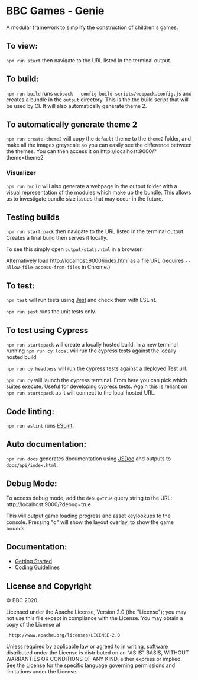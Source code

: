 # BBC Games - Genie

A modular framework to simplify the construction of children's games.

## To view:

`npm run start` then navigate to the URL listed in the terminal output.

## To build:

`npm run build` runs `webpack --config build-scripts/webpack.config.js` and creates a bundle in the `output` directory.
This is the the build script that will be used by CI. It will also automatically generate theme 2.

## To automatically generate theme 2

`npm run create-theme2` will copy the `default` theme to the `theme2` folder, and make all the images greyscale so you can easily see the difference between the themes. You can then access it on http://localhost:9000/?theme=theme2

### Visualizer

`npm run build` will also generate a webpage in the output folder with a visual representation of the modules which make up the bundle. This allows us to investigate bundle size issues that may occur in the future.

## Testing builds
`npm run start:pack` then navigate to the URL listed in the terminal output. Creates a final build then serves it locally.

To see this simply open `output/stats.html` in a browser.

Alternatively load http://localhost:9000/index.html as a file URL (requires `--allow-file-access-from-files` in Chrome.)

## To test:

`npm test` will run tests using [Jest](https://jestjs.io/) and check them with ESLint.

`npm run jest` runs the unit tests only.

## To test using Cypress

`npm run start:pack` will create a locally hosted build. In a new terminal running `npm run cy:local` will run the cypress tests against the locally hosted build

`npm run cy:headless` will run the cypress tests against a deployed Test url.

`npm run cy` will launch the cypress terminal. From here you can pick which suites execute. Useful for developing cypress tests. Again this is reliant on `npm run start:pack` as it will connect to the local hosted URL.

## Code linting:

`npm run eslint` runs [ESLint](https://eslint.org/).

## Auto documentation:

`npm run docs` generates documentation using [JSDoc](https://usejsdoc.org/) and outputs to `docs/api/index.html`.

## Debug Mode:

To access debug mode, add the `debug=true` query string to the URL: http://localhost:9000/?debug=true

This will output game loading progress and asset keylookups to the console. Pressing "q" will show the layout overlay, to show the game bounds.

## Documentation:

*   [Getting Started](https://github.com/bbc/genie/blob/master/docs/getting-started.md)
*   [Coding Guidelines](https://github.com/bbc/genie/blob/master/dev/docs/coding-guidelines.md)

## License and Copyright

© BBC 2020.

Licensed under the Apache License, Version 2.0 (the "License");
you may not use this file except in compliance with the License.
You may obtain a copy of the License at

     http://www.apache.org/licenses/LICENSE-2.0

Unless required by applicable law or agreed to in writing, software
distributed under the License is distributed on an "AS IS" BASIS,
WITHOUT WARRANTIES OR CONDITIONS OF ANY KIND, either express or implied.
See the License for the specific language governing permissions and
limitations under the License.
